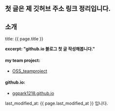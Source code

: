 ## 첫 글은 제 깃허브 주소 링크 정리입니다.

소개
---
title:  {{ page.title }}


**excerpt: "github.io 블로그 첫 글 작성해봅니다."**

#### my team project:
  - [OSS_teamproject](https://github.com/Opensource-Teamproject/OSS_teamproject.git)

#### github.io:
  - [ggpark1218.github.io](https://github.com/ggpark1218/ggpark1218.github.io.git)

last_modified_at: {{ page.last_modified_at }} 입니다. 


